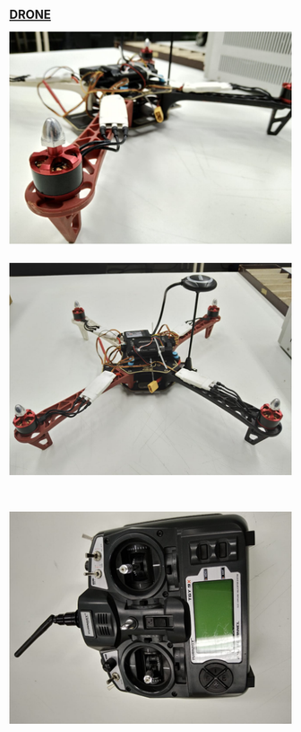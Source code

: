  ## [DRONE](https://github.com/Kallarari/DRONE-)
  ![DRONE](https://github.com/Kallarari/DRONE-/blob/master/WhatsApp%20Image%202019-05-31%20at%2015.27.39%20(1).jpeg?raw=true "motor do drone")
</br>
</br>
 
![DRONE1](https://github.com/Kallarari/DRONE-/blob/master/WhatsApp%20Image%202019-05-31%20at%2015.27.39.jpeg?raw=true "CORPO INTEIRO")
 
</br>
</br>

![DRONE2](https://github.com/Kallarari/DRONE-/blob/master/WhatsApp%20Image%202019-05-31%20at%2015.27.40.jpeg?raw=true "CONTROLE DO DRONE")

